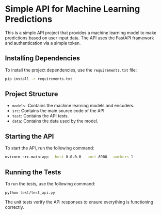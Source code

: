 # Simple API for Machine Learning Predictions

This is a simple API project that provides a machine learning model to make predictions based on user input data. The API uses the FastAPI framework and authentication via a simple token.

## Installing Dependencies

To install the project dependencies, use the `requirements.txt` file:

```sh
pip install -r requirements.txt
```

## Project Structure

- `models`: Contains the machine learning models and encoders.
- `src`: Contains the main source code of the API.
- `test`: Contains the API tests.
- `data`: Contains the data used by the model.

## Starting the API

To start the API, run the following command:

```sh
uvicorn src.main:app --host 0.0.0.0 --port 8900 --workers 1
```

## Running the Tests

To run the tests, use the following command:

```sh
python test/test_api.py
```

The unit tests verify the API responses to ensure everything is functioning correctly.